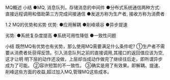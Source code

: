 MQ概述
小结
●MQ, 消息队列，存储消息的中间件
●分布式系统通信两种方式: 直接远程调用和借助第三方完成间接通信
●发送方称为生产者, 接收方称为消费者

1.2 MQ的优势和劣势
优势:
●应用解耦
●削峰填谷
●异步提速

劣势:
●系统复杂度提高
●系统可用性降低
●一致性问题

小结
既然MQ有优势也有劣势，那么使用MQ需要满足什么条件呢?
①生产者不需要从消费者处获得反馈。引入消息队列之前的直接调用,其接口的返回值应该为空,这才让明
明下层的动作还没做，上层却当成动作做完了继续往后走，即所谓异步成为了可能。
②容许短暂的不一致性。
③确实是用了有效果。即解耦、提速、削峰这些方面的收益,超过加入MQ,管理MQ这些成本。

